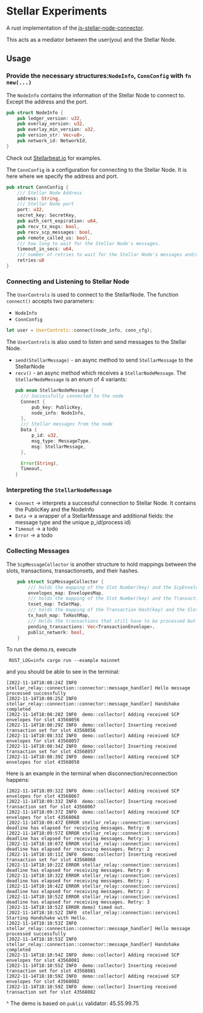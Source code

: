 # Stellar Experiments

A rust implementation of the [js-stellar-node-connector](https://github.com/stellarbeat/js-stellar-node-connector).

This acts as a mediator between the user(you) and the Stellar Node.

## Usage
### Provide the necessary structures:`NodeInfo`, `ConnConfig` with `fn new(...)`
The `NodeInfo` contains the information of the Stellar Node to connect to. Except the address and the port.
```rust
pub struct NodeInfo {
    pub ledger_version: u32,
    pub overlay_version: u32,
    pub overlay_min_version: u32,
    pub version_str: Vec<u8>,
    pub network_id: NetworkId,
}
```
Check out [Stellarbeat.io](https://stellarbeat.io/) for examples.

The `ConnConfig` is a configuration for connecting to the Stellar Node. It is here where we specify the address and port.
```rust
pub struct ConnConfig {
    /// Stellar Node Address
    address: String,
    /// Stellar Node port
    port: u32,
    secret_key: SecretKey,
    pub auth_cert_expiration: u64,
    pub recv_tx_msgs: bool,
    pub recv_scp_messages: bool,
    pub remote_called_us: bool,
    /// how long to wait for the Stellar Node's messages.
    timeout_in_secs: u64,
    /// number of retries to wait for the Stellar Node's messages and/or to connect back to it.
    retries:u8
}
```

### Connecting and Listening to Stellar Node
The `UserControls` is used to connect to the StellarNode. The function `connect()` accepts two parameters:
* `NodeInfo`
* `ConnConfig`
```rust
let user = UserControls::connect(node_info, conn_cfg);
```
The `UserControls` is also used to listen and send messages to the Stellar Node. 
* `send(StellarMessage)` - an async method to send `StellarMessage` to the StellarNode
* `recv()` - an async method which receives a `StellarNodeMessage`. The `StellarNodeMessage` is an enum of 4 variants:
    ```rust
    pub enum StellarNodeMessage {
      /// Successfully connected to the node
      Connect {
          pub_key: PublicKey,
          node_info: NodeInfo,
      },
      /// Stellar messages from the node
      Data {
          p_id: u32,
          msg_type: MessageType,
          msg: StellarMessage,
      },

      Error(String),
      Timeout,
    }
    ```
### Interpreting the `StellarNodeMessage`
* `Connect` -> interprets a successful connection to Stellar Node. It contains the PublicKey and the NodeInfo
* `Data` -> a wrapper of a StellarMessage and additional fields: the message type and the unique p_id(process id)
* `Timeout` -> a todo
* `Error` -> a todo

### Collecting Messages
The `ScpMessageCollector` is another structure to hold mappings between the slots, transactions, transactionsets, and their hashes.
```rust
    pub struct ScpMessageCollector {
        /// holds the mapping of the Slot Number(key) and the ScpEnvelopes(value)
        envelopes_map: EnvelopesMap,
        /// holds the mapping of the Slot Number(key) and the TransactionSet(value)
        txset_map: TxSetMap,
        /// holds the mapping of the Transaction Hash(key) and the Slot Number(value)
        tx_hash_map: TxHashMap,
        /// Holds the transactions that still have to be processed but were not because not enough scp messages are available yet.
        pending_transactions: Vec<TransactionEnvelope>,
        public_network: bool,
    }
```

To run the demo.rs, execute
```
 RUST_LOG=info cargo run --example mainnet
```
and you should be able to see in the terminal:
```
[2022-11-14T18:08:24Z INFO  stellar_relay::connection::connector::message_handler] Hello message processed successfully
[2022-11-14T18:08:25Z INFO  stellar_relay::connection::connector::message_handler] Handshake completed
[2022-11-14T18:08:28Z INFO  demo::collector] Adding received SCP envelopes for slot 43568056
[2022-11-14T18:08:29Z INFO  demo::collector] Inserting received transaction set for slot 43568056
[2022-11-14T18:08:33Z INFO  demo::collector] Adding received SCP envelopes for slot 43568057
[2022-11-14T18:08:34Z INFO  demo::collector] Inserting received transaction set for slot 43568057
[2022-11-14T18:08:39Z INFO  demo::collector] Adding received SCP envelopes for slot 43568058

```

Here is an example in the terminal when disconnection/reconnection happens:
```
[2022-11-14T18:09:32Z INFO  demo::collector] Adding received SCP envelopes for slot 43568067
[2022-11-14T18:09:33Z INFO  demo::collector] Inserting received transaction set for slot 43568067
[2022-11-14T18:09:37Z INFO  demo::collector] Adding received SCP envelopes for slot 43568068
[2022-11-14T18:09:47Z ERROR stellar_relay::connection::services] deadline has elapsed for receiving messages. Retry: 0
[2022-11-14T18:09:57Z ERROR stellar_relay::connection::services] deadline has elapsed for receiving messages. Retry: 1
[2022-11-14T18:10:07Z ERROR stellar_relay::connection::services] deadline has elapsed for receiving messages. Retry: 2
[2022-11-14T18:10:11Z INFO  demo::collector] Inserting received transaction set for slot 43568068
[2022-11-14T18:10:22Z ERROR stellar_relay::connection::services] deadline has elapsed for receiving messages. Retry: 0
[2022-11-14T18:10:32Z ERROR stellar_relay::connection::services] deadline has elapsed for receiving messages. Retry: 1
[2022-11-14T18:10:42Z ERROR stellar_relay::connection::services] deadline has elapsed for receiving messages. Retry: 2
[2022-11-14T18:10:52Z ERROR stellar_relay::connection::services] deadline has elapsed for receiving messages. Retry: 3
[2022-11-14T18:10:52Z ERROR demo] timed out.
[2022-11-14T18:10:52Z INFO  stellar_relay::connection::services] Starting Handshake with Hello.
[2022-11-14T18:10:53Z INFO  stellar_relay::connection::connector::message_handler] Hello message processed successfully
[2022-11-14T18:10:53Z INFO  stellar_relay::connection::connector::message_handler] Handshake completed
[2022-11-14T18:10:54Z INFO  demo::collector] Adding received SCP envelopes for slot 43568081
[2022-11-14T18:10:55Z INFO  demo::collector] Inserting received transaction set for slot 43568081
[2022-11-14T18:10:59Z INFO  demo::collector] Adding received SCP envelopes for slot 43568082
[2022-11-14T18:10:59Z INFO  demo::collector] Inserting received transaction set for slot 43568082
```
^ The demo is based on  `public` validator: 45.55.99.75